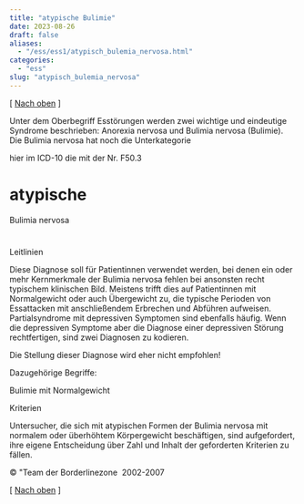 ```yaml
---
title: "atypische Bulimie"
date: 2023-08-26
draft: false
aliases:
  - "/ess/ess1/atypisch_bulemia_nervosa.html"
categories:
  - "ess"
slug: "atypisch_bulemia_nervosa"
---
```


[ [Nach oben](bulemianervosa.html) ]

Unter dem Oberbegriff Esstörungen werden zwei wichtige und
eindeutige Syndrome beschrieben: Anorexia nervosa und Bulimia nervosa
(Bulimie). Die Bulimia nervosa hat noch die Unterkategorie

hier im ICD-10 die mit
der Nr. F50.3

#

# atypische
Bulimia nervosa

#

Leitlinien

Diese Diagnose soll für
Patientinnen verwendet werden, bei denen ein oder mehr Kernmerkmale der Bulimia
nervosa fehlen bei ansonsten recht typischem klinischen Bild. Meistens
trifft dies auf Patientinnen mit Normalgewicht oder auch Übergewicht zu, die
typische Perioden von Essattacken mit anschließendem Erbrechen und Abführen
aufweisen. Partialsyndrome mit depressiven Symptomen sind ebenfalls häufig.
Wenn die depressiven Symptome aber die Diagnose einer depressiven Störung
rechtfertigen, sind zwei Diagnosen zu kodieren.

Die Stellung dieser
Diagnose wird eher nicht empfohlen!

Dazugehörige
Begriffe:

Bulimie
mit Normalgewicht

Kriterien

Untersucher, die sich
mit atypischen Formen der Bulimia nervosa mit normalem oder überhöhtem Körpergewicht
beschäftigen, sind aufgefordert, ihre eigene Entscheidung über Zahl und Inhalt
der geforderten Kriterien zu fällen.

© "Team der
Borderlinezone  2002-2007

[ [Nach oben](bulemianervosa.html) ]